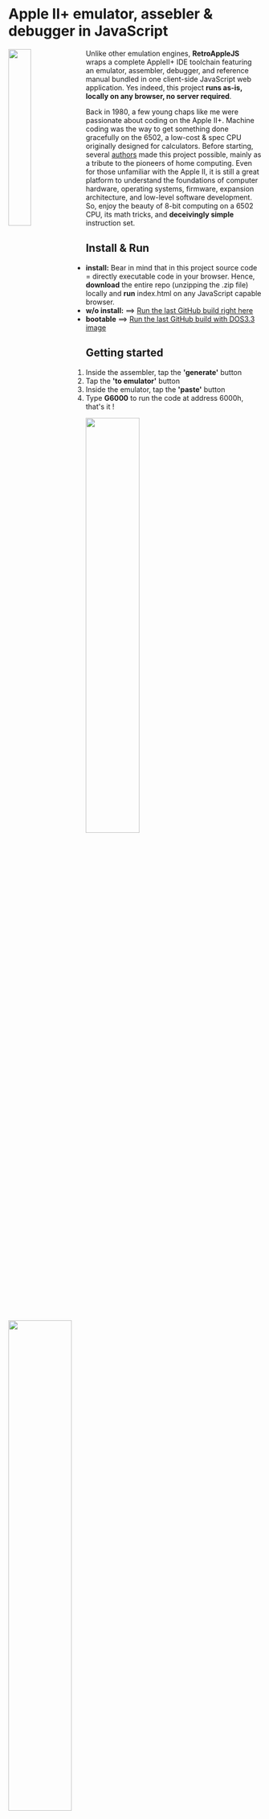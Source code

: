 # Apple II+ emulator, assebler & debugger in JavaScript 

<img src="/res/appleIIplus_bck_650.png?raw=true" width=30% align="left" />

Unlike other emulation engines, **RetroAppleJS** wraps a complete AppleII+ IDE toolchain featuring an emulator, assembler, debugger, and reference manual bundled in one client-side JavaScript web application. Yes indeed, this project **runs as-is, locally on any browser, no server required**.

Back in 1980, a few young chaps like me were passionate about coding on the Apple II+.  Machine coding was the way to get something done gracefully on the 6502, a low-cost & spec CPU originally designed for calculators.  Before starting, several [authors](/docs/CREDITS.md) made this project possible, mainly as a tribute to the pioneers of home computing.  Even for those unfamiliar with the Apple II, it is still a great platform to understand the foundations of computer hardware, operating systems, firmware, expansion architecture, and low-level software development.  So, enjoy the beauty of 8-bit computing on a 6502 CPU, its math tricks, and **deceivingly simple** instruction set.

## Install & Run
  
- **install:** Bear in mind that in this project source code = directly executable code in your browser.  Hence, __download__ the entire repo (unzipping the .zip file) locally and __run__ index.html on any JavaScript capable browser.
- **w/o install:**  ==> [Run the last GitHub build right here](https://retroapplejs.github.io)
- **bootable** ==> [Run the last GitHub build with DOS3.3 image](https://retroapplejs.github.io/index.html?D1_DIR=Apple%20DOS%203.3.dsk&boot=true)

## Getting started

1) Inside the assembler, tap the **'generate'** button
2) Tap the **'to emulator'** button
3) Inside the emulator, tap the **'paste'** button
4) Type **G6000** to run the code at address 6000h, that's it !

<img src="/res/Start_Step1.png?raw=true" width=46% /><img src="/res/Start_Step2.png?raw=true" width=50% />

<br>
Other assembler listings can be found here: (https://github.com/RetroAppleJS/RetroAppleJS.github.io/tree/main/asm_code_examples), feel free to copy any of those in the left pane of the assembler and proceed the same way as described here above.

## Vintage Lab

<img src="/res/retro_lab16.png?raw=true" width=100% />

Explore our [vintage computing laboratory](https://retroapplejs.github.io/tools/TOOLS_CATALOG.html), an exciting hub where all the components of our cutting-edge emulator are thoroughly tested and refined before being transformed into the retro-inspired recipes. Each of these components is a distinct project, meticulously crafted to allow you to delve into the complexities of our vast codebase in a fun and engaging way. Here, you can watch as we use a variety of techniques, including boiling, baking, smoking, and aging, to ensure that every component is primed and ready for use. Whether you're a developer looking to explore new codebases or a tech enthusiast interested in the history of computing, 

## Module overview

### Emulator

The Apple II+ emulator is probably the most intuitive module, at least for those who were familiar using an Apple II.
One can:
1) use the pasteboard to paste any text through the text prompt (APPLESOFT BASIC LISTINGS, DOS COMMANDS, ASSEMBLY... anything)   Just mind that a 1 MHz computer does not ingest many characters per second, so be patient.
2) insert any disk found on the internet (.do, .dsk)

### Assembler

The assembler contains handy tools to edit source-code originating from all over the internet, but purposefully avoids the implementation of any exotic macro language as this would perpetuate numerous assembler code compatibility problems.  Once the code is generated, one can send the object code with one click to the debugger or the pasteboard of the emulator.

### Debugger

The debugger is composed of 5 sections
1) Disassembler
2) Memory tracer
3) CPU operations monitor
4) CPU register
5) Memory map
6) Help screen

## User manuals

[EMULATOR.md](https://github.com/RetroAppleJS/RetroAppleJS.github.io/blob/main/docs/EMULATOR.md)  
[ASSEMBLER.md](https://github.com/RetroAppleJS/RetroAppleJS.github.io/blob/main/docs/ASSEMBLER.md)
[DEBUGGER.md](https://github.com/RetroAppleJS/RetroAppleJS.github.io/blob/main/docs/DEBUGGER.md)     
[6502.md](https://github.com/RetroAppleJS/RetroAppleJS.github.io/blob/main/docs/6502.md)  
[ZEROPAGE_APPLE2PLUS.md](https://github.com/RetroAppleJS/RetroAppleJS.github.io/blob/main/docs/ZEROPAGE_APPLE2PLUS.md)  
[PERIPHERALS.md](https://github.com/RetroAppleJS/RetroAppleJS.github.io/blob/main/docs/PERIPHERALS.md)  
[TOOLS.md](https://github.com/RetroAppleJS/RetroAppleJS.github.io/blob/main/docs/TOOLS.md)  

Note that the markdown files here above must be compiled by a tool called [Docs_updater.html](https://retroapplejs.github.io/tools/ConfigFile_updater.html), into a JavaScript file included in the main application, called _COM_CONFIG.js_ located [here](/res/COM_CONFIG.js). In short, do not manually update this JavaScript file.

## Feature wish-list

- [ ] EMULATOR: Step debugger (decommission or extend the current debugger ?)
- [ ] EMULATOR: pasteboard macro scripting supporting keyboard/paddle/mouse recording, playback events and conditional stops
- [ ] EMULATOR: popup tool with DEC-HEX-BIN-BASE64 converter, binary file converter and byte stream generator for Apple II pasteboard
- [ ] EMULATOR: slot configurator & activity monitor + tool to operate soft-switches e.g. SPKR and hard-switches e.g. USER1 jumper manually
- [ ] EMULATOR .NIB to .DSK converter [DiskJS](https://retroapplejs.github.io/tools/DiskJS.html)
- [ ] EMULATOR: paddle/mouse capture
- [ ] ASSEMBLER: Step Assembler completion (currently in alpha release)
- [ ] ASSEMBLER: Disassembler to standard assembly listings
- [ ] ASSEMBLER: Transpiler from 6502 assembler to JavaScript (followed by a JavaScript->6502 assembler transpiler)
- [ ] ASSEMBLER: Extend pragma's (pick a few useful ideas from Merlin assembler)
- [ ] ASSEMBLER: complete memory-map (incl. zero-page) documentation -> share memorymap data with assembler/disassembler to generate extra context
- [ ] ASSEMBLER: better compatibility with listings from different Apple II assemblers (except virtual mnemonics)
- [ ] RETRO LAB: realtime dithering in CameraJS
- [ ] RETRO LAB: GPT completion
- [ ] RETRO LAB: real-time camera capture tool - lo-res through software color-approximation (QuickCam emulation ? http://schmenk.is-a-geek.com/wordpress/?p=17)
- [ ] RETRO LAB: lo-res and hi-res graphics conversion tool (including dithering and color optimization algorithms)
- [ ] OTHER: better document assembler code located in asm_code_examples
      
## Contribute

This project is build with HTML/JavaScript, CSS, Markdown documentation and 6502 assembler source code.  Contributions in any of these fields are welcome, but the latest feature developments (here below) are currently the most valuable on my priority list.

### Latest developments

#### interactive Apple II+ virtual keyboard

Currently developing the **interactive Apple II+ pop-up keyboard** from feature whish-list.
feature details & status:
- [x] AppleII+ keyboard pop-up image (onmouseover)
- [x] alphanumeric keys + ESC key + arrow keys + space bar + RETURN key
- [x] POWER key
- [x] RESET key
- [ ] REPT key
- [ ] SHIFT keys
- [ ] CTRL key

Also to be considered: detect if host device is mouse-driven or touch-driven.  When touch-driven, hovering the keyboard is not possible without actioning a key.

*Note: Only two files are impacted:*
- *index.html*
- *res/EMU_AP2keys.js*

#### apple II peripherals emulation
<img src="/res/appleIIplus_motherboard_p1_650.png?raw=true" width=40% align="right" />
Apple II wizards out there, anyone familiar with emulating any of these popular cards ? 
Recollecting ROM images from Apple II peripherals looks like a major challenge. Can anyone help ?

- [ ] Dynamic slot/peripheral configuration
- [ ] [Videx VideoTerm or UltraTerm](https://mirrors.apple2.org.za/Apple%20II%20Documentation%20Project/Interface%20Cards/80%20Column%20Cards/) 80-Column card
- [ ] [Thunderware Thunderclock Plus](https://mirrors.apple2.org.za/Apple%20II%20Documentation%20Project/Interface%20Cards/Clock/Thunderware%20Thunderclock/) Clock with [BSR X-10 AC Remote Control System](https://www.atarimagazines.com/compute/issue17/209_1_INTERFACING_A_BSR_X-10_AC_REMOTE_CONTROL_SYSTEM_TO_YOUR_PET.php), for Home automation !
- [ ] [No-Slot Clock](https://mirrors.apple2.org.za/Apple%20II%20Documentation%20Project/Chips/SMT%20No-Slot%20Clock/Manuals/No-Slot%20Clock%20-%20User%27s%20Manual.pdf) Simple Real-Time Clock
- [ ] [Serial Pro](https://mirrors.apple2.org.za/Apple%20II%20Documentation%20Project/Interface%20Cards/Serial/AE%20Serial%20Pro/Manuals/AE%20Serial%20Pro%20-%20Manual.pdf) = Serial card + real time clock (Applied Engineering) 
- [ ] [6820 Peripheral Interface Adapter](https://en.wikipedia.org/wiki/Peripheral_Interface_Adapter), often abreviated as PIA
- [ ] [AE RamFactor](https://mirrors.apple2.org.za/Apple%20II%20Documentation%20Project/Interface%20Cards/Memory/AE%20RamFactor/) more serious RAM expansion (256K - 1Mb)
- [ ] [Apple Mouse Card 670-0030-C](http://www.applelogic.org/PeripheralCards.html)
- [ ] [The Mocking Board](https://en.wikipedia.org/wiki/Mockingboard) sound card supported by different games and the 'Music Construction Set'
- [ ] [VersaCard](https://forum.vcfed.org/index.php?threads/do-you-own-a-prometheus-versacard-for-the-apple-ii-i-need-a-copy-of-the-rom.70770/) - [Brochure](https://cvxmelody.net/VERSAcard%20original%20brochure%20&%20manual%20cover.pdf) 4 on 1 card: serial, parallel,real-time clock, BSR Home automation

